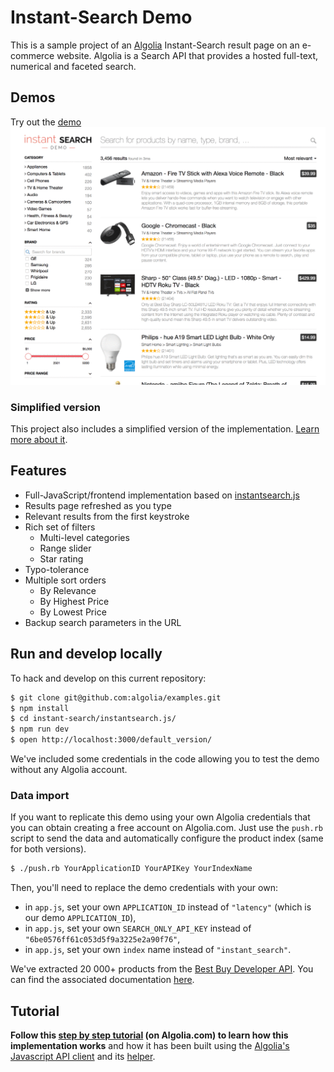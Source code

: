 Instant-Search Demo
====================

This is a sample project of an [Algolia](http://www.algolia.com) Instant-Search result page on an e-commerce website. Algolia is a Search API that provides a hosted full-text, numerical and faceted search.

## Demos
Try out the [demo](http://demos.algolia.com/instant-search-demo/)
![Instant search](default_version/instant-search-default.gif)

### Simplified version
This project also includes a simplified version of the implementation. [Learn more about it](simplified_version/).

## Features
* Full-JavaScript/frontend implementation based on [instantsearch.js](https://community.algolia.com/instantsearch.js/)
* Results page refreshed as you type
* Relevant results from the first keystroke
* Rich set of filters
  * Multi-level categories
  * Range slider
  * Star rating
* Typo-tolerance
* Multiple sort orders
  * By Relevance
  * By Highest Price
  * By Lowest Price
* Backup search parameters in the URL

## Run and develop locally
To hack and develop on this current repository:

```sh
$ git clone git@github.com:algolia/examples.git
$ npm install
$ cd instant-search/instantsearch.js/
$ npm run dev
$ open http://localhost:3000/default_version/
```

We've included some credentials in the code allowing you to test the demo without any Algolia account.

### Data import
If you want to replicate this demo using your own Algolia credentials that you can obtain creating a free account on Algolia.com.
Just use the ```push.rb``` script to send the data and automatically configure the product index (same for both versions).

```sh
$ ./push.rb YourApplicationID YourAPIKey YourIndexName
```

Then, you'll need to replace the demo credentials with your own:
- in ```app.js```, set your own ```APPLICATION_ID``` instead of ```"latency"``` (which is our demo ```APPLICATION_ID```),
- in ```app.js```, set your own ```SEARCH_ONLY_API_KEY``` instead of ```"6be0576ff61c053d5f9a3225e2a90f76"```,
- in ```app.js```, set your own ```index``` name instead of ```"instant_search"```.


We've extracted 20 000+ products from the [Best Buy Developer API](https://developer.bestbuy.com). You can find the associated documentation [here](https://developer.bestbuy.com/documentation/products-api).

## Tutorial

**Follow this [step by step tutorial](https://www.algolia.com/doc/tutorials/instant-search#) (on Algolia.com) to learn how this implementation works** and how it has been built using the [Algolia's Javascript API client](https://github.com/algolia/algoliasearch-client-js) and its [helper](https://github.com/algolia/algoliasearch-helper-js).


